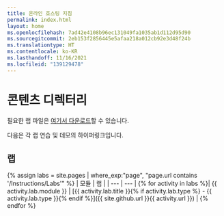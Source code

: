 ```yaml
---
title: 온라인 호스팅 지침
permalink: index.html
layout: home
ms.openlocfilehash: 7ad42e4108b96ec131049fa1035ab1d112d95d90
ms.sourcegitcommit: 2eb153f2856445e5afaa218a012cb92e3d48f24b
ms.translationtype: HT
ms.contentlocale: ko-KR
ms.lasthandoff: 11/16/2021
ms.locfileid: "139129478"
---
```

# <a name="content-directory"></a>콘텐츠 디렉터리

필요한 랩 파일은 [여기서 다운로드](https://github.com/MicrosoftLearning/AZ500-AzureSecurityTechnologies/archive/master.zip)할 수 있습니다.

다음은 각 랩 연습 및 데모의 하이퍼링크입니다.

## <a name="labs"></a>랩

{% assign labs = site.pages | where_exp:"page", "page.url contains '/Instructions/Labs'" %}
| 모듈 | 랩 |
| --- | --- | 
{% for activity in labs  %}| {{ activity.lab.module }} | [{{ activity.lab.title }}{% if activity.lab.type %} - {{ activity.lab.type }}{% endif %}]({{ site.github.url }}{{ activity.url }}) |
{% endfor %}
